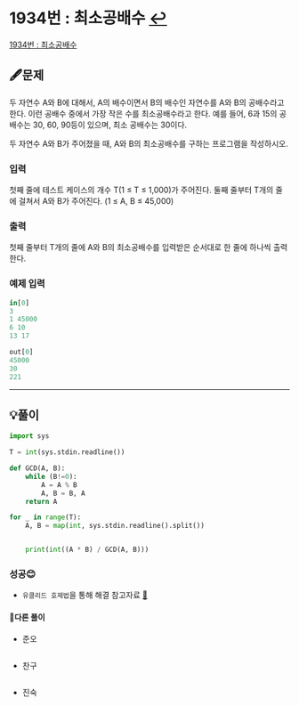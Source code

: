 # 1934번 : 최소공배수 [↩](../../acmicpc)

[1934번 : 최소공배수](https://www.acmicpc.net/problem/1934)

## 🖋️문제

두 자연수 A와 B에 대해서, A의 배수이면서 B의 배수인 자연수를 A와 B의 공배수라고 한다. 이런 공배수 중에서 가장 작은 수를 최소공배수라고 한다. 예를 들어, 6과 15의 공배수는 30, 60, 90등이 있으며, 최소 공배수는 30이다.

두 자연수 A와 B가 주어졌을 때, A와 B의 최소공배수를 구하는 프로그램을 작성하시오.

### 입력

첫째 줄에 테스트 케이스의 개수 T(1 ≤ T ≤ 1,000)가 주어진다. 둘째 줄부터 T개의 줄에 걸쳐서 A와 B가 주어진다. (1 ≤ A, B ≤ 45,000)

### 출력

첫째 줄부터 T개의 줄에 A와 B의 최소공배수를 입력받은 순서대로 한 줄에 하나씩 출력한다.

### 예제 입력

```python
in[0]
3
1 45000
6 10
13 17

out[0]
45000
30
221
```

---

## 💡풀이

```python
import sys

T = int(sys.stdin.readline())

def GCD(A, B):
    while (B!=0):
        A = A % B
        A, B = B, A
    return A

for _ in range(T):
    A, B = map(int, sys.stdin.readline().split())


    print(int((A * B) / GCD(A, B)))
```

###  성공😊

* `유클리드 호제법`을 통해 해결 참고자료 [📌](https://imkh.dev/algorithm-gcd-lcm/)

#### 🤝다른 풀이

* 준오


```python

```

* 찬구

```java

```

* 진숙

```java

```

